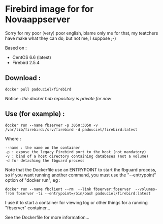 # Firebird image for for Novaappserver

Sorry for my poor (very) poor english, blame only me for that, my teatchers have make what they can do, but not me, I suppose ;-)

Based on :
- CentOS 6.6 (latest)
- Firebird 2.5.4

## Download :
```
docker pull padouciel/firebird 
```
Notice : *the docker hub repository is private for now*

## Use (for example) :
```
docker run --name fbserver -p 3050:3050 -v /var/lib/firebird:/srv/firebird -d padouciel/firebird:latest
```
Where :
```
--name : the name on the container
-p : expose the legacy Firebird port to the host (not mandatory)
-v : bind of a host directory containing databases (not a volume)
-d for detaching the fbguard process
```
Note that the Dockerfile use an ENTRYPOINT to start the fbguard process, so if you want running another command, you must use the "--entrypoint" option of "docker run", eg :
```
docker run --name fbclient --rm  --link fbserver:fbserver  --volumes-from fbserver -ti --entrypoint=/bin/bash padouciel/firebird:latest
```
I use it to start a container for viewing log or other things for a running "fbserver" container...

See the Dockerfile for more information...
